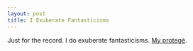 ```yaml
--- 
layout: post
title: I Exuberate Fantasticisms
---
```

Just for the record. I do exuberate fantasticisms. <a href="http://www.collegehumor.com/movies/1694072/">My protegé</a>.
